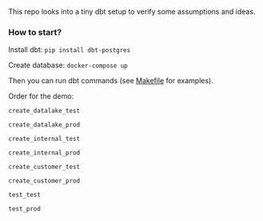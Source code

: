 This repo looks into a tiny dbt setup to verify some assumptions and ideas.

### How to start?

Install dbt: `pip install dbt-postgres`

Create database: `docker-compose up`

Then you can run dbt commands (see [Makefile](Makefile) for examples).

Order for the demo:
```
create_datalake_test

create_datalake_prod

create_internal_test

create_internal_prod

create_customer_test

create_customer_prod

test_test

test_prod
```
